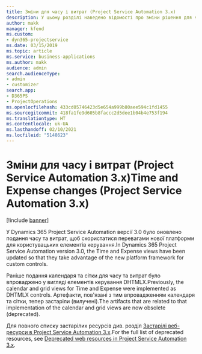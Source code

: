 ```yaml
---
title: Зміни для часу і витрат (Project Service Automation 3.x)
description: У цьому розділі наведено відомості про зміни рішення для часу та витрат.
author: makk
manager: kfend
ms.custom:
- dyn365-projectservice
ms.date: 03/15/2019
ms.topic: article
ms.service: business-applications
ms.author: makk
audience: admin
search.audienceType:
- admin
- customizer
search.app:
- D365PS
- ProjectOperations
ms.openlocfilehash: 433cd05746423d5e654a999b80aee594c1fd1455
ms.sourcegitcommit: 418fa1fe9d605b8faccc2d5dee1b04b4e753f194
ms.translationtype: HT
ms.contentlocale: uk-UA
ms.lasthandoff: 02/10/2021
ms.locfileid: "5148623"
---
```

# <a name="time-and-expense-changes-project-service-automation-3x"></a><span data-ttu-id="0f38c-103">Зміни для часу і витрат (Project Service Automation 3.x)</span><span class="sxs-lookup"><span data-stu-id="0f38c-103">Time and Expense changes (Project Service Automation 3.x)</span></span>

[!include [banner](../../includes/psa-now-project-operations.md)]

<span data-ttu-id="0f38c-104">У Dynamics 365 Project Service Automation версії 3.0 було оновлено подання часу та витрат, щоб скористатися перевагами нової платформи для користувацьких елементів керування.</span><span class="sxs-lookup"><span data-stu-id="0f38c-104">In Dynamics 365 Project Service Automation version 3.0, the Time and Expense views have been updated so that they take advantage of the new platform framework for custom controls.</span></span>

<span data-ttu-id="0f38c-105">Раніше подання календаря та сітки для часу та витрат було впроваджено у вигляді елементів керування DHTMLX.</span><span class="sxs-lookup"><span data-stu-id="0f38c-105">Previously, the calendar and grid views for Time and Expense were implemented as DHTMLX controls.</span></span> <span data-ttu-id="0f38c-106">Артефакти, пов'язані з тим впровадженням календаря та сітки, тепер застаріли (вилучені).</span><span class="sxs-lookup"><span data-stu-id="0f38c-106">The artifacts that are related to that implementation of the calendar and grid views are now obsolete (deprecated).</span></span>

<span data-ttu-id="0f38c-107">Для повного списку застарілих ресурсів див. розділ [Застарілі веб-ресурси в Project Service Automation 3.x](web-resources-deprecated-v3.x.md).</span><span class="sxs-lookup"><span data-stu-id="0f38c-107">For the full list of deprecated resources, see [Deprecated web resources in Project Service Automation 3.x](web-resources-deprecated-v3.x.md).</span></span>
